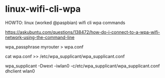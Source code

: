 # linux-wifi-cli-wpa
HOWTO: linux (worked @paspbian) wifi cli wpa commands

https://askubuntu.com/questions/138472/how-do-i-connect-to-a-wpa-wifi-network-using-the-command-line

wpa_passphrase myrouter > wpa.conf

cat wpa.conf >> /etc/wpa_supplicant/wpa_supplicant.conf

wpa_supplicant -Dwext -iwlan0 -c/etc/wpa_supplicant/wpa_supplicant.conf
dhclient wlan0
